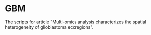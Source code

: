 # GBM
The scripts for article "Multi-omics analysis characterizes the spatial heterogeneity of glioblastoma ecoregions".
